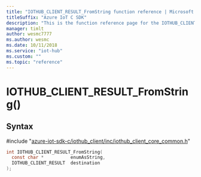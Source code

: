 ```yaml
---                             
title: "IOTHUB_CLIENT_RESULT_FromString function reference | Microsoft Docs" 
titleSuffix: "Azure IoT C SDK"            
description: "This is the function reference page for the IOTHUB_CLIENT_RESULT_FromString() function in the Azure IoT C SDK. This SDK is used with Azure IoT Hub and Azure IoT Hub Device Provisioning Service"            
manager: timlt                 
author: wesmc7777              
ms.author: wesmc               
ms.date: 10/11/2018                    
ms.service: "iot-hub"             
ms.custom: ""                
ms.topic: "reference"        
---                            
```


# IOTHUB_CLIENT_RESULT_FromString()

## Syntax

\#include "[azure-iot-sdk-c/iothub_client/inc/iothub_client_core_common.h](../iothub-client-core-common-h.md)"  
```C
int IOTHUB_CLIENT_RESULT_FromString(
  const char *          enumAsString,
  IOTHUB_CLIENT_RESULT  destination
);
```

